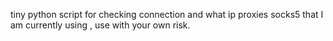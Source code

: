 tiny python script for checking connection and what ip proxies socks5 that I am currently using ,
use with your own risk.
